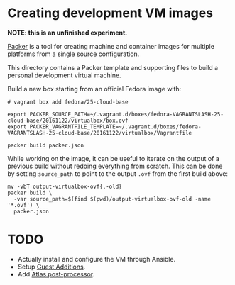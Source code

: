 # Creating development VM images

**NOTE: this is an unfinished experiment.**

[Packer](https://www.packer.io) is a tool for creating machine and container
images for multiple platforms from a single source configuration.

This directory contains a Packer template and supporting files to build a
personal development virtual machine.

Build a new box starting from an official Fedora image with:

```
# vagrant box add fedora/25-cloud-base

export PACKER_SOURCE_PATH=~/.vagrant.d/boxes/fedora-VAGRANTSLASH-25-cloud-base/20161122/virtualbox/box.ovf
export PACKER_VAGRANTFILE_TEMPLATE=~/.vagrant.d/boxes/fedora-VAGRANTSLASH-25-cloud-base/20161122/virtualbox/Vagrantfile

packer build packer.json
```

While working on the image, it can be useful to iterate on the output of a
previous build without redoing everything from scratch. This can be done by
setting `source_path` to point to the output `.ovf` from the first build above:

```
mv -vbT output-virtualbox-ovf{,-old}
packer build \
  -var source_path=$(find $(pwd)/output-virtualbox-ovf-old -name '*.ovf') \
  packer.json
```


# TODO

- Actually install and configure the VM through Ansible.
- Setup [Guest Additions](https://www.packer.io/docs/builders/virtualbox-ovf.html#guest_additions_mode).
- Add [Atlas post-processor](https://www.packer.io/docs/post-processors/atlas.html).
